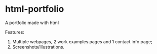 # html-portfolio
A portfolio made with html

Features:
1. Multiple webpages, 2 work examples pages and 1 contact info page;
2. Screenshots/Illustrations. 
